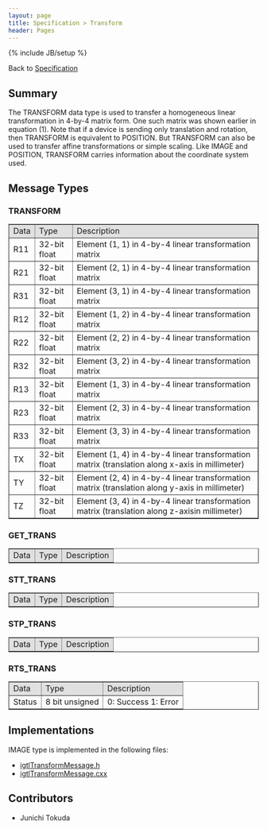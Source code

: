 ```yaml
---
layout: page
title: Specification > Transform
header: Pages
---
```

{% include JB/setup %}

Back to [Specification](../spec.html)

## Summary
The TRANSFORM data type is used to transfer a homogeneous linear transformation in 4-by-4 matrix form. One such matrix was shown earlier in equation (1).  Note that if a device is sending only translation and rotation, then TRANSFORM is equivalent to POSITION. But TRANSFORM can also be used to transfer affine transformations or simple scaling. Like IMAGE and POSITION, TRANSFORM carries information about the coordinate system used.

## Message Types
### TRANSFORM

<table border="1" cellpadding="5" cellspacing="0" >
<tr>
<td style="background:#e0e0e0;"> Data
</td><td style="background:#e0e0e0;"> Type
</td><td style="background:#e0e0e0;"> Description
</td></tr>
<tr>
<td align="left"> R11
</td><td align="left"> 32-bit float
</td><td align="left"> Element (1, 1) in 4-by-4 linear transformation matrix
</td></tr>
<tr>
<td align="left"> R21
</td><td align="left"> 32-bit float
</td><td align="left"> Element (2, 1) in 4-by-4 linear transformation matrix
</td></tr>
<tr>
<td align="left"> R31
</td><td align="left"> 32-bit float
</td><td align="left"> Element (3, 1) in 4-by-4 linear transformation matrix
</td></tr>
<tr>
<td align="left"> R12
</td><td align="left"> 32-bit float
</td><td align="left"> Element (1, 2) in 4-by-4 linear transformation matrix
</td></tr>
<tr>
<td align="left"> R22
</td><td align="left"> 32-bit float
</td><td align="left"> Element (2, 2) in 4-by-4 linear transformation matrix
</td></tr>
<tr>
<td align="left"> R32
</td><td align="left"> 32-bit float
</td><td align="left"> Element (3, 2) in 4-by-4 linear transformation matrix
</td></tr>
<tr>
<td align="left"> R13
</td><td align="left"> 32-bit float
</td><td align="left"> Element (1, 3) in 4-by-4 linear transformation matrix
</td></tr>
<tr>
<td align="left"> R23
</td><td align="left"> 32-bit float
</td><td align="left"> Element (2, 3) in 4-by-4 linear transformation matrix
</td></tr>
<tr>
<td align="left"> R33
</td><td align="left"> 32-bit float
</td><td align="left"> Element (3, 3) in 4-by-4 linear transformation matrix
</td></tr>
<tr>
<td align="left"> TX
</td><td align="left"> 32-bit float
</td><td align="left"> Element (1, 4) in 4-by-4 linear transformation matrix (translation along x-axis in millimeter)
</td></tr>
<tr>
<td align="left"> TY
</td><td align="left"> 32-bit float
</td><td align="left"> Element (2, 4) in 4-by-4 linear transformation matrix (translation along y-axis in millimeter)
</td></tr>
<tr>
<td align="left"> TZ
</td><td align="left"> 32-bit float
</td><td align="left"> Element (3, 4) in 4-by-4 linear transformation matrix (translation along z-axisin millimeter)
</td></tr>
</table>

### GET_TRANS
<table border="1" cellpadding="5" cellspacing="0" >
<tr>
<td style="background:#e0e0e0;"> Data
</td><td style="background:#e0e0e0;"> Type
</td><td style="background:#e0e0e0;"> Description
</td></tr>
</table>


### STT_TRANS

<table border="1" cellpadding="5" cellspacing="0" >
<tr>
<td style="background:#e0e0e0;"> Data
</td><td style="background:#e0e0e0;"> Type
</td><td style="background:#e0e0e0;"> Description
</td></tr>
</table>


### STP_TRANS

<table border="1" cellpadding="5" cellspacing="0" >
<tr>
<td style="background:#e0e0e0;"> Data
</td><td style="background:#e0e0e0;"> Type
</td><td style="background:#e0e0e0;"> Description
</td></tr>
</table>


### RTS_TRANS

<table border="1" cellpadding="5" cellspacing="0" >
<tr>
<td style="background:#e0e0e0;"> Data
</td><td style="background:#e0e0e0;"> Type
</td><td style="background:#e0e0e0;"> Description
</td></tr>
<tr>
<td align="left"> Status
</td><td align="left"> 8 bit unsigned
</td><td align="left"> 0: Success 1: Error
</td></tr>
</table>


## Implementations
IMAGE type is implemented in the following files:
* [igtlTransformMessage.h](https://github.com/openigtlink/OpenIGTLink/tree/release-2.0/Source/igtlTransformMessage.h)
* [igtlTransformMessage.cxx](https://github.com/openigtlink/OpenIGTLink/tree/release-2.0/Source/igtlTransformMessage.cxx)

## Contributors
* Junichi Tokuda
